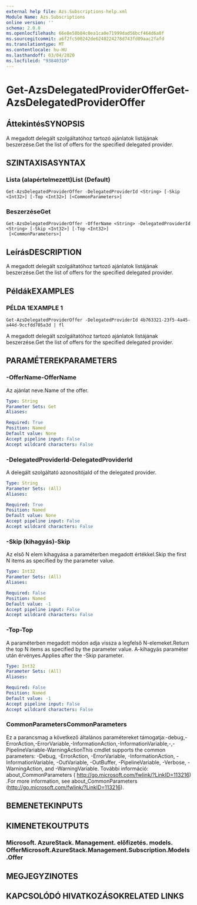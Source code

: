 ```yaml
---
external help file: Azs.Subscriptions-help.xml
Module Name: Azs.Subscriptions
online version: ''
schema: 2.0.0
ms.openlocfilehash: 66e8e58b84c0ea1ca0e71999dad56bcf464d6a0f
ms.sourcegitcommit: a6f2fc500242de6248224278d743fd09aac2fafd
ms.translationtype: MT
ms.contentlocale: hu-HU
ms.lasthandoff: 03/04/2020
ms.locfileid: "93840310"
---
```

# <span data-ttu-id="1e8b8-101">Get-AzsDelegatedProviderOffer</span><span class="sxs-lookup"><span data-stu-id="1e8b8-101">Get-AzsDelegatedProviderOffer</span></span>

## <span data-ttu-id="1e8b8-102">Áttekintés</span><span class="sxs-lookup"><span data-stu-id="1e8b8-102">SYNOPSIS</span></span>
<span data-ttu-id="1e8b8-103">A megadott delegált szolgáltatóhoz tartozó ajánlatok listájának beszerzése.</span><span class="sxs-lookup"><span data-stu-id="1e8b8-103">Get the list of offers for the specified delegated provider.</span></span>

## <span data-ttu-id="1e8b8-104">SZINTAXISA</span><span class="sxs-lookup"><span data-stu-id="1e8b8-104">SYNTAX</span></span>

### <span data-ttu-id="1e8b8-105">Lista (alapértelmezett)</span><span class="sxs-lookup"><span data-stu-id="1e8b8-105">List (Default)</span></span>
```
Get-AzsDelegatedProviderOffer -DelegatedProviderId <String> [-Skip <Int32>] [-Top <Int32>] [<CommonParameters>]
```

### <span data-ttu-id="1e8b8-106">Beszerzése</span><span class="sxs-lookup"><span data-stu-id="1e8b8-106">Get</span></span>
```
Get-AzsDelegatedProviderOffer -OfferName <String> -DelegatedProviderId <String> [-Skip <Int32>] [-Top <Int32>]
 [<CommonParameters>]
```

## <span data-ttu-id="1e8b8-107">Leírás</span><span class="sxs-lookup"><span data-stu-id="1e8b8-107">DESCRIPTION</span></span>
<span data-ttu-id="1e8b8-108">A megadott delegált szolgáltatóhoz tartozó ajánlatok listájának beszerzése.</span><span class="sxs-lookup"><span data-stu-id="1e8b8-108">Get the list of offers for the specified delegated provider.</span></span>

## <span data-ttu-id="1e8b8-109">Példák</span><span class="sxs-lookup"><span data-stu-id="1e8b8-109">EXAMPLES</span></span>

### <span data-ttu-id="1e8b8-110">PÉLDA 1</span><span class="sxs-lookup"><span data-stu-id="1e8b8-110">EXAMPLE 1</span></span>
```
Get-AzsDelegatedProviderOffer -DelegatedProviderId 4b763321-23f5-4a45-a44d-9ccfdd705a3d | fl
```

<span data-ttu-id="1e8b8-111">A megadott delegált szolgáltatóhoz tartozó ajánlatok listájának beszerzése.</span><span class="sxs-lookup"><span data-stu-id="1e8b8-111">Get the list of offers for the specified delegated provider.</span></span>

## <span data-ttu-id="1e8b8-112">PARAMÉTEREK</span><span class="sxs-lookup"><span data-stu-id="1e8b8-112">PARAMETERS</span></span>

### <span data-ttu-id="1e8b8-113">-OfferName</span><span class="sxs-lookup"><span data-stu-id="1e8b8-113">-OfferName</span></span>
<span data-ttu-id="1e8b8-114">Az ajánlat neve.</span><span class="sxs-lookup"><span data-stu-id="1e8b8-114">Name of the offer.</span></span>

```yaml
Type: String
Parameter Sets: Get
Aliases:

Required: True
Position: Named
Default value: None
Accept pipeline input: False
Accept wildcard characters: False
```

### <span data-ttu-id="1e8b8-115">-DelegatedProviderId</span><span class="sxs-lookup"><span data-stu-id="1e8b8-115">-DelegatedProviderId</span></span>
<span data-ttu-id="1e8b8-116">A delegált szolgáltató azonosítója</span><span class="sxs-lookup"><span data-stu-id="1e8b8-116">Id of the delegated provider.</span></span>

```yaml
Type: String
Parameter Sets: (All)
Aliases:

Required: True
Position: Named
Default value: None
Accept pipeline input: False
Accept wildcard characters: False
```

### <span data-ttu-id="1e8b8-117">-Skip (kihagyás)</span><span class="sxs-lookup"><span data-stu-id="1e8b8-117">-Skip</span></span>
<span data-ttu-id="1e8b8-118">Az első N elem kihagyása a paraméterben megadott értékkel.</span><span class="sxs-lookup"><span data-stu-id="1e8b8-118">Skip the first N items as specified by the parameter value.</span></span>

```yaml
Type: Int32
Parameter Sets: (All)
Aliases:

Required: False
Position: Named
Default value: -1
Accept pipeline input: False
Accept wildcard characters: False
```

### <span data-ttu-id="1e8b8-119">-Top</span><span class="sxs-lookup"><span data-stu-id="1e8b8-119">-Top</span></span>
<span data-ttu-id="1e8b8-120">A paraméterben megadott módon adja vissza a legfelső N-elemeket.</span><span class="sxs-lookup"><span data-stu-id="1e8b8-120">Return the top N items as specified by the parameter value.</span></span>
<span data-ttu-id="1e8b8-121">A-kihagyás paraméter után érvényes.</span><span class="sxs-lookup"><span data-stu-id="1e8b8-121">Applies after the -Skip parameter.</span></span>

```yaml
Type: Int32
Parameter Sets: (All)
Aliases:

Required: False
Position: Named
Default value: -1
Accept pipeline input: False
Accept wildcard characters: False
```

### <span data-ttu-id="1e8b8-122">CommonParameters</span><span class="sxs-lookup"><span data-stu-id="1e8b8-122">CommonParameters</span></span>
<span data-ttu-id="1e8b8-123">Ez a parancsmag a következő általános paramétereket támogatja:-debug,-ErrorAction,-ErrorVariable,-InformationAction,-InformationVariable,-,-PipelineVariable-WarningAction</span><span class="sxs-lookup"><span data-stu-id="1e8b8-123">This cmdlet supports the common parameters: -Debug, -ErrorAction, -ErrorVariable, -InformationAction, -InformationVariable, -OutVariable, -OutBuffer, -PipelineVariable, -Verbose, -WarningAction, and -WarningVariable.</span></span> <span data-ttu-id="1e8b8-124">További információ: about_CommonParameters ( http://go.microsoft.com/fwlink/?LinkID=113216) .</span><span class="sxs-lookup"><span data-stu-id="1e8b8-124">For more information, see about_CommonParameters (http://go.microsoft.com/fwlink/?LinkID=113216).</span></span>

## <span data-ttu-id="1e8b8-125">BEMENETEK</span><span class="sxs-lookup"><span data-stu-id="1e8b8-125">INPUTS</span></span>

## <span data-ttu-id="1e8b8-126">KIMENETEK</span><span class="sxs-lookup"><span data-stu-id="1e8b8-126">OUTPUTS</span></span>

### <span data-ttu-id="1e8b8-127">Microsoft. AzureStack. Management. előfizetés. models. Offer</span><span class="sxs-lookup"><span data-stu-id="1e8b8-127">Microsoft.AzureStack.Management.Subscription.Models.Offer</span></span>

## <span data-ttu-id="1e8b8-128">MEGJEGYZI</span><span class="sxs-lookup"><span data-stu-id="1e8b8-128">NOTES</span></span>

## <span data-ttu-id="1e8b8-129">KAPCSOLÓDÓ HIVATKOZÁSOK</span><span class="sxs-lookup"><span data-stu-id="1e8b8-129">RELATED LINKS</span></span>

